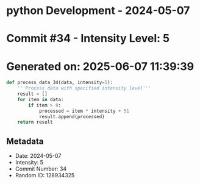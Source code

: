 ﻿# python Development - 2024-05-07
# Commit #34 - Intensity Level: 5
# Generated on: 2025-06-07 11:39:39
```python
def process_data_34(data, intensity=5):
    '''Process data with specified intensity level'''
    result = []
    for item in data:
        if item > 0:
            processed = item * intensity + 51
            result.append(processed)
    return result
```
## Metadata
- Date: 2024-05-07
- Intensity: 5
- Commit Number: 34
- Random ID: 128934325
